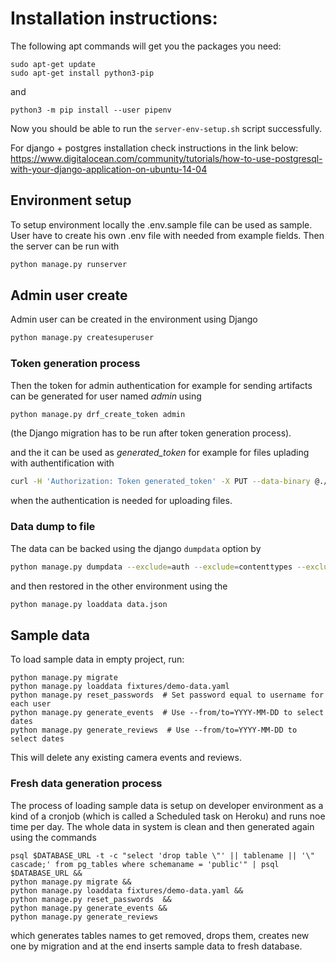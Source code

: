 #  Installation instructions:

The following apt commands will get you the packages you need:
```
sudo apt-get update
sudo apt-get install python3-pip
```
and 
```
python3 -m pip install --user pipenv
```
Now you should be able to run the `server-env-setup.sh` script successfully.

For django + postgres installation check instructions in the link below:
https://www.digitalocean.com/community/tutorials/how-to-use-postgresql-with-your-django-application-on-ubuntu-14-04

## Environment setup

To setup environment locally the .env.sample file can be used as sample.
User have to create his own .env file with needed from example fields.
Then the server can be run with
```bash
python manage.py runserver
```

## Admin user create

Admin user can be created in the environment using Django
```bash
python manage.py createsuperuser
```

### Token generation process

Then the token for admin authentication for example for sending artifacts can be generated for user named *admin* using
```bash
python manage.py drf_create_token admin
```
(the Django migration has to be run after token generation process).

and the it can be used as *generated_token* for example for files uplading with authentification with
```bash
curl -H 'Authorization: Token generated_token' -X PUT --data-binary @./local_file.upload https://server.example/file/upload/path/
```
when the authentication is needed for uploading files.

### Data dump to file

The data can be backed using the django `dumpdata` option by
```bash
python manage.py dumpdata --exclude=auth --exclude=contenttypes --exclude=sessions --exclude=authtoken > data.json
```

and then restored in the other environment using the 
```bash
python manage.py loaddata data.json
```

## Sample data

To load sample data in empty project, run:
```shell script
python manage.py migrate
python manage.py loaddata fixtures/demo-data.yaml
python manage.py reset_passwords  # Set password equal to username for each user
python manage.py generate_events  # Use --from/to=YYYY-MM-DD to select dates
python manage.py generate_reviews  # Use --from/to=YYYY-MM-DD to select dates
```
This will delete any existing camera events and reviews.

### Fresh data generation process

The process of loading sample data is setup on developer environment as a kind of a cronjob 
(which is called a Scheduled task on Heroku) and runs noe time per day. The whole data in system
is clean and then generated again using the commands
```shell script
psql $DATABASE_URL -t -c "select 'drop table \"' || tablename || '\" cascade;' from pg_tables where schemaname = 'public'" | psql $DATABASE_URL && 
python manage.py migrate && 
python manage.py loaddata fixtures/demo-data.yaml && 
python manage.py reset_passwords  && 
python manage.py generate_events && 
python manage.py generate_reviews 
```
which generates tables names to get removed, drops them, creates new one by migration and 
at the end inserts sample data to fresh database.